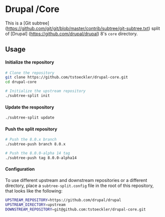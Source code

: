 Drupal /Core
============

This is a [Git subtree] (https://github.com/git/git/blob/master/contrib/subtree/git-subtree.txt) split of [Drupal] (https://github.com/drupal/drupal) 8's `core` directory.

Usage
----

#### Initialize the repository
``` bash
# Clone the repository
git clone https://github.com/tstoeckler/drupal-core.git
cd drupal-core

# Initialize the upstream repository
./subtree-split init
```

#### Update the respository
``` bash
./subtree-split update
```

#### Push the split repository
```bash
# Push the 8.0.x branch
./subtree-push branch 8.0.x

# Push the 8.0.0-alpha 14 tag
./subtree-push tag 8.0.0-alpha14
```

#### Configuration
To use different upstream and downstream repositories or a different directory,
place a `subtree-split.config` file in the root of this repository, that looks
like the following:
```bash
UPSTREAM_REPOSITORY=https://github.com/drupal/drupal
UPSTREAM_DIRECTORY=upstream
DOWNSTREAM_REPOSITORY=git@github.com:tstoeckler/drupal-core.git
```

